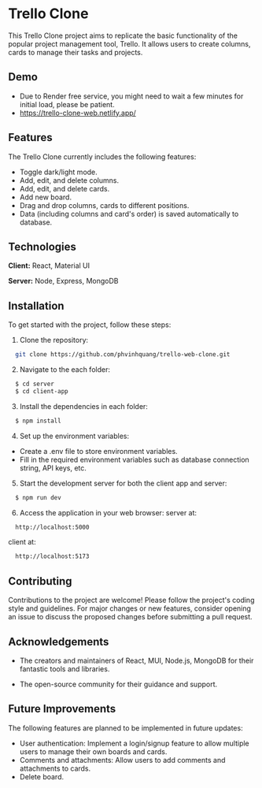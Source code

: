 # Trello Clone

This Trello Clone project aims to replicate the basic functionality of the popular project management tool, Trello. It allows users to create columns, cards to manage their tasks and projects.

## Demo

- Due to Render free service, you might need to wait a few minutes for initial load, please be patient.
- https://trello-clone-web.netlify.app/

## Features

The Trello Clone currently includes the following features:

- Toggle dark/light mode.
- Add, edit, and delete columns.
- Add, edit, and delete cards.
- Add new board.
- Drag and drop columns, cards to different positions.
- Data (including columns and card's order) is saved automatically to database.

## Technologies

**Client:** React, Material UI

**Server:** Node, Express, MongoDB

## Installation

To get started with the project, follow these steps:

1. Clone the repository:

```bash
  git clone https://github.com/phvinhquang/trello-web-clone.git
```

2. Navigate to the each folder:

```bash
  $ cd server
  $ cd client-app
```

3. Install the dependencies in each folder:

```bash
  $ npm install
```

4. Set up the environment variables:

- Create a .env file to store environment variables.
- Fill in the required environment variables such as database connection string, API keys, etc.

5. Start the development server for both the client app and server:

```bash
  $ npm run dev
```

6. Access the application in your web browser:
   server at:

```bash
  http://localhost:5000
```

client at:

```bash
  http://localhost:5173
```

## Contributing

Contributions to the project are welcome! Please follow the project's coding style and guidelines. For major changes or new features, consider opening an issue to discuss the proposed changes before submitting a pull request.

## Acknowledgements

- The creators and maintainers of React, MUI, Node.js, MongoDB for their fantastic tools and libraries.

- The open-source community for their guidance and support.

## Future Improvements

The following features are planned to be implemented in future updates:

- User authentication: Implement a login/signup feature to allow multiple users to manage their own boards and cards.
- Comments and attachments: Allow users to add comments and attachments to cards.
- Delete board.
